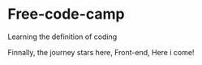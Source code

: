 # Free-code-camp
Learning the definition of coding 

Finnally, the journey stars here, Front-end, Here i come!
